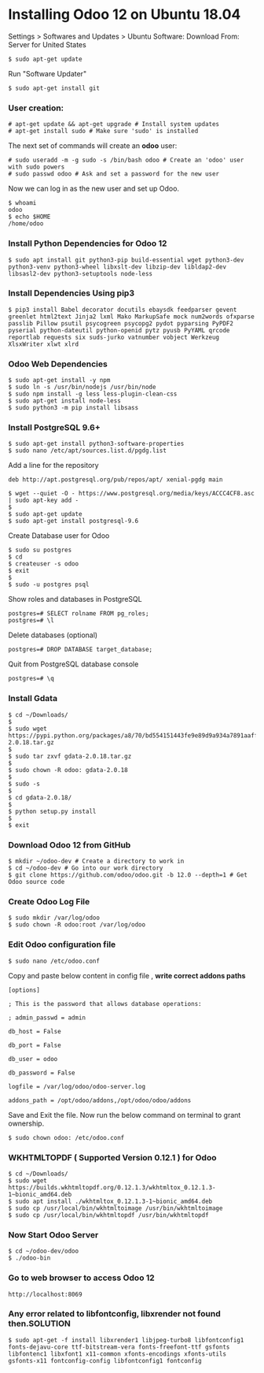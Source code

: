 # Installing Odoo 12 on Ubuntu 18.04

Settings > Softwares and Updates > Ubuntu Software: Download From: Server for United States
```
$ sudo apt-get update
```

Run "Software Updater"
```
$ sudo apt-get install git
```

### User creation:
```
# apt-get update && apt-get upgrade # Install system updates
# apt-get install sudo # Make sure 'sudo' is installed
```

The next set of commands will create an **odoo** user:
```
# sudo useradd -m -g sudo -s /bin/bash odoo # Create an 'odoo' user with sudo powers
# sudo passwd odoo # Ask and set a password for the new user
```

Now we can log in as the new user and set up Odoo.

```
$ whoami
odoo
$ echo $HOME
/home/odoo
```

### Install Python Dependencies for Odoo 12
```
$ sudo apt install git python3-pip build-essential wget python3-dev python3-venv python3-wheel libxslt-dev libzip-dev libldap2-dev libsasl2-dev python3-setuptools node-less
```

### Install Dependencies Using pip3
```
$ pip3 install Babel decorator docutils ebaysdk feedparser gevent greenlet html2text Jinja2 lxml Mako MarkupSafe mock num2words ofxparse passlib Pillow psutil psycogreen psycopg2 pydot pyparsing PyPDF2 pyserial python-dateutil python-openid pytz pyusb PyYAML qrcode reportlab requests six suds-jurko vatnumber vobject Werkzeug XlsxWriter xlwt xlrd
```

### Odoo Web Dependencies
```
$ sudo apt-get install -y npm
$ sudo ln -s /usr/bin/nodejs /usr/bin/node
$ sudo npm install -g less less-plugin-clean-css
$ sudo apt-get install node-less
$ sudo python3 -m pip install libsass
```

### Install PostgreSQL 9.6+
```
$ sudo apt-get install python3-software-properties
$ sudo nano /etc/apt/sources.list.d/pgdg.list
```

Add a line for the repository
```
deb http://apt.postgresql.org/pub/repos/apt/ xenial-pgdg main
```

```
$ wget --quiet -O - https://www.postgresql.org/media/keys/ACCC4CF8.asc | sudo apt-key add -
$
$ sudo apt-get update
$ sudo apt-get install postgresql-9.6
```

Create Database user for Odoo
```
$ sudo su postgres
$ cd
$ createuser -s odoo
$ exit
$
$ sudo -u postgres psql
```

Show roles and databases in PostgreSQL
```
postgres=# SELECT rolname FROM pg_roles;
postgres=# \l
```

Delete databases (optional)
```
postgres=# DROP DATABASE target_database;
```

Quit from PostgreSQL database console
```
postgres=# \q
```

### Install Gdata
```
$ cd ~/Downloads/
$
$ sudo wget https://pypi.python.org/packages/a8/70/bd554151443fe9e89d9a934a7891aaffc63b9cb5c7d608972919a002c03c/gdata-2.0.18.tar.gz
$
$ sudo tar zxvf gdata-2.0.18.tar.gz
$
$ sudo chown -R odoo: gdata-2.0.18
$
$ sudo -s
$
$ cd gdata-2.0.18/
$
$ python setup.py install
$
$ exit
```

### Download Odoo 12 from GitHub
```
$ mkdir ~/odoo-dev # Create a directory to work in
$ cd ~/odoo-dev # Go into our work directory
$ git clone https://github.com/odoo/odoo.git -b 12.0 --depth=1 # Get Odoo source code
```

### Create Odoo Log File
```
$ sudo mkdir /var/log/odoo
$ sudo chown -R odoo:root /var/log/odoo
```

### Edit Odoo configuration file
```
$ sudo nano /etc/odoo.conf
```

Copy and paste below content in config file , **write correct addons paths**

```
[options]

; This is the password that allows database operations:

; admin_passwd = admin

db_host = False

db_port = False

db_user = odoo

db_password = False

logfile = /var/log/odoo/odoo-server.log

addons_path = /opt/odoo/addons,/opt/odoo/odoo/addons
```

Save and Exit the file. Now run the below command on terminal to grant ownership.
```
$ sudo chown odoo: /etc/odoo.conf
```

### WKHTMLTOPDF ( Supported Version 0.12.1 ) for Odoo
```
$ cd ~/Downloads/
$ sudo wget https://builds.wkhtmltopdf.org/0.12.1.3/wkhtmltox_0.12.1.3-1~bionic_amd64.deb
$ sudo apt install ./wkhtmltox_0.12.1.3-1~bionic_amd64.deb
$ sudo cp /usr/local/bin/wkhtmltoimage /usr/bin/wkhtmltoimage
$ sudo cp /usr/local/bin/wkhtmltopdf /usr/bin/wkhtmltopdf
```

### Now Start Odoo Server
```
$ cd ~/odoo-dev/odoo
$ ./odoo-bin
```

### Go to web browser to access Odoo 12
```
http://localhost:8069
```

### Any error related to libfontconfig, libxrender not found then.SOLUTION
```
$ sudo apt-get -f install libxrender1 libjpeg-turbo8 libfontconfig1 fonts-dejavu-core ttf-bitstream-vera fonts-freefont-ttf gsfonts libfontenc1 libxfont1 x11-common xfonts-encodings xfonts-utils gsfonts-x11 fontconfig-config libfontconfig1 fontconfig
```
